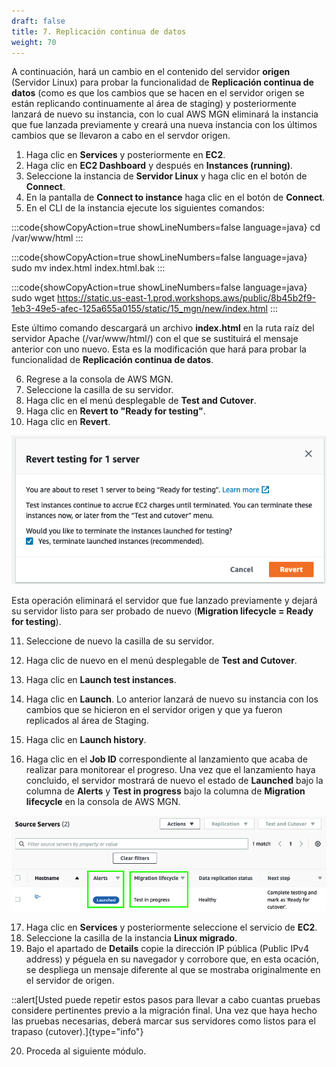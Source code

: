 ```yaml
---
draft: false
title: 7. Replicación continua de datos
weight: 70
---
```

A continuación, hará un cambio en el contenido del servidor **origen** (Servidor Linux) para probar la funcionalidad de **Replicación continua de datos** (como es que los cambios que se hacen en el servidor origen se están replicando continuamente al área de staging) y posteriormente lanzará de nuevo su instancia, con lo cual AWS MGN eliminará la instancia que fue lanzada previamente y creará una nueva instancia con los últimos cambios que se llevaron a cabo en el servdor origen.

1. Haga clic en **Services** y posteriormente en **EC2**.
2. Haga clic en **EC2 Dashboard** y después en **Instances (running)**.
3. Seleccione la instancia de **Servidor Linux** y haga clic en el botón de **Connect**.
4. En la pantalla de **Connect to instance** haga clic en el botón de **Connect**.
5. En el CLI de la instancia ejecute los siguientes comandos: 

:::code{showCopyAction=true showLineNumbers=false language=java}
cd /var/www/html
:::

:::code{showCopyAction=true showLineNumbers=false language=java}
sudo mv index.html index.html.bak
:::

:::code{showCopyAction=true showLineNumbers=false language=java}
sudo wget https://static.us-east-1.prod.workshops.aws/public/8b45b2f9-1eb3-49e5-afec-125a655a0155/static/15_mgn/new/index.html
:::

Este último comando descargará un archivo **index.html** en la ruta raíz del servidor Apache (/var/www/html/) con el que se sustituirá el mensaje anterior con uno nuevo. Esta es la modificación que hará para probar la funcionalidad de **Replicación continua de datos**. 

6. Regrese a la consola de AWS MGN.
7. Seleccione la casilla de su servidor.
8. Haga clic en el menú desplegable de **Test and Cutover**.
9. Haga clic en **Revert to "Ready for testing"**.
10. Haga clic en **Revert**.

![Revert testing for 1 server](/static/images/mgn/revert.png)

Esta operación eliminará el servidor que fue lanzado previamente y dejará su servidor listo para ser probado de nuevo (**Migration lifecycle = Ready for testing**).

11. Seleccione de nuevo la casilla de su servidor.
12. Haga clic de nuevo en el menú desplegable de **Test and Cutover**.
13. Haga clic en **Launch test instances**. 
14. Haga clic en **Launch**. Lo anterior lanzará de nuevo su instancia con los cambios que se hicieron en el servidor origen y que ya fueron replicados al área de Staging.

15. Haga clic en **Launch history**.
16. Haga clic en el **Job ID** correspondiente al lanzamiento que acaba de realizar para monitorear el progreso. Una vez que el lanzamiento haya concluido, el servidor mostrará de nuevo el estado de **Launched** bajo la columna de **Alerts** y **Test in progress** bajo la columna de **Migration lifecycle** en la consola de AWS MGN.

![Servidor lanzado en modo prueba](/static/images/mgn/lanzado.png)

17. Haga clic en **Services** y posteriormente seleccione el servicio de **EC2**.
18. Seleccione la casilla de la instancia **Linux migrado**.
19. Bajo el apartado de **Details** copie la dirección IP pública (Public IPv4 address) y péguela en su navegador y corrobore que, en esta ocación, se despliega un mensaje diferente al que se mostraba originalmente en el servidor de origen.

::alert[Usted puede repetir estos pasos para llevar a cabo cuantas pruebas considere pertinentes previo a la migración final. Una vez que haya hecho las pruebas necesarias, deberá marcar sus servidores como listos para el trapaso (cutover).]{type="info"}

20. Proceda al siguiente módulo.